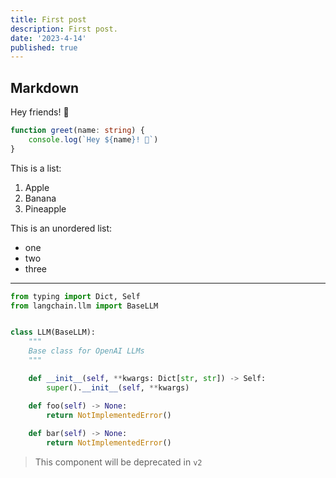 ```yaml
---
title: First post
description: First post.
date: '2023-4-14'
published: true
---
```


## Markdown

Hey friends! 👋

```ts
function greet(name: string) {
	console.log(`Hey ${name}! 👋`)
}
```

This is a list:

1. Apple
2. Banana
3. Pineapple

This is an unordered list:

- one
- two
- three

---

```python
from typing import Dict, Self
from langchain.llm import BaseLLM


class LLM(BaseLLM):
	"""
	Base class for OpenAI LLMs
	"""

	def __init__(self, **kwargs: Dict[str, str]) -> Self:
		super().__init__(self, **kwargs)

	def foo(self) -> None:
		return NotImplementedError()
	
	def bar(self) -> None:
		return NotImplementedError()
```

> This component will be deprecated in `v2`